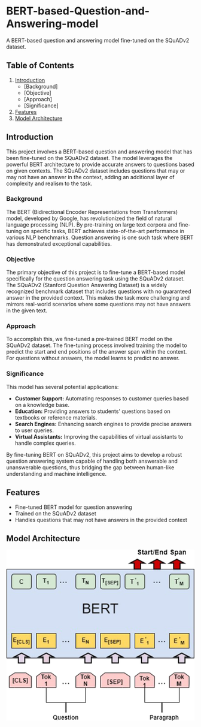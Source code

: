 # BERT-based-Question-and-Answering-model
A BERT-based question and answering model fine-tuned on the SQuADv2 dataset.

## Table of Contents

1. [Introduction](#introduction)
   - [Background]
   - [Objective]
   - [Approach]
   - [Significance]
3. [Features](#features)
4. [Model Architecture](#modal_architecture)

## Introduction

This project involves a BERT-based question and answering model that has been fine-tuned on the SQuADv2 dataset. The model leverages the powerful BERT architecture to provide accurate answers to questions based on given contexts. The SQuADv2 dataset includes questions that may or may not have an answer in the context, adding an additional layer of complexity and realism to the task.

### Background

The BERT (Bidirectional Encoder Representations from Transformers) model, developed by Google, has revolutionized the field of natural language processing (NLP). By pre-training on large text corpora and fine-tuning on specific tasks, BERT achieves state-of-the-art performance in various NLP benchmarks. Question answering is one such task where BERT has demonstrated exceptional capabilities.

### Objective

The primary objective of this project is to fine-tune a BERT-based model specifically for the question answering task using the SQuADv2 dataset. The SQuADv2 (Stanford Question Answering Dataset) is a widely recognized benchmark dataset that includes questions with no guaranteed answer in the provided context. This makes the task more challenging and mirrors real-world scenarios where some questions may not have answers in the given text.

### Approach

To accomplish this, we fine-tuned a pre-trained BERT model on the SQuADv2 dataset. The fine-tuning process involved training the model to predict the start and end positions of the answer span within the context. For questions without answers, the model learns to predict no answer.

### Significance

This model has several potential applications:
- **Customer Support:** Automating responses to customer queries based on a knowledge base.
- **Education:** Providing answers to students' questions based on textbooks or reference materials.
- **Search Engines:** Enhancing search engines to provide precise answers to user queries.
- **Virtual Assistants:** Improving the capabilities of virtual assistants to handle complex queries.

By fine-tuning BERT on SQuADv2, this project aims to develop a robust question answering system capable of handling both answerable and unanswerable questions, thus bridging the gap between human-like understanding and machine intelligence.

## Features

- Fine-tuned BERT model for question answering
- Trained on the SQuADv2 dataset
- Handles questions that may not have answers in the provided context

## Model Architecture
![model architecture](https://github.com/NihaalChowdary/BERT-based-Question-and-Answering-model/blob/42ddea6bcba038fe3a3b82bd94a330561d13d745/13369_2021_5810_Fig4_HTML.png)



